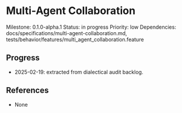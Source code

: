 # Multi-Agent Collaboration
Milestone: 0.1.0-alpha.1
Status: in progress
Priority: low
Dependencies: docs/specifications/multi-agent-collaboration.md, tests/behavior/features/multi_agent_collaboration.feature

## Progress
- 2025-02-19: extracted from dialectical audit backlog.

## References
- None
